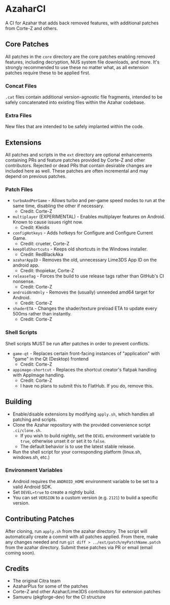 # AzaharCI
A CI for Azahar that adds back removed features, with additional patches from Corte-Z and others.

## Core Patches
All patches in the `core` directory are the core patches enabling removed features, including decryption, NUS system file downloads, and more. It's strongly recommended to use these no matter what, as all extension patches require these to be applied first.

### Concat Files
`.cat` files contain additional version-agnostic file fragments, intended to be safely concatenated into existing files within the Azahar codebase.

### Extra Files
New files that are intended to be safely implanted within the code.

## Extensions
All patches and scripts in the `ext` directory are optional enhancements containing PRs and feature patches provided by Corte-Z and other contributors. Rejected or dead PRs that contain desirable changes are included here as well. These patches are often incremental and may depend on previous patches.

### Patch Files
- `turboAndPerGame` - Allows turbo and per-game speed modes to run at the same time, disabling the other if necessary.
  * Credit: Corte-Z
- `multiplayer` (EXPERIMENTAL) - Enables multiplayer features on Android. Known to cause issues right now.
  * Credit: Kleidis
- `configHotkeys` - Adds hotkeys for Configure and Configure Current Game.
  * Credit: crueter, Corte-Z
- `keepOldShortcuts` - Keeps old shortcuts in the Windows installer.
  * Credit: RedBlackAka
- `azaharAppID` - Removes the old, unnecessary Lime3DS App ID on the android app.
  * Credit: thopiekar, Corte-Z
- `releaseTag` - Forces the build to use release tags rather than GitHub's CI nonsense.
  * Credit: Corte-Z
- `androidArmOnly` - Removes the (usually) unneeded amd64 target for Android.
  * Credit: Corte-Z
- `shaderETA` - Changes the shader/texture preload ETA to update every 500ms rather than instantly.
  * Credit: Corte-Z

### Shell Scripts
Shell scripts MUST be run after patches in order to prevent conflicts.

- `game-qt` - Replaces certain front-facing instances of "application" with "game" in the Qt (Desktop) frontend
  * Credit: Corte-Z
- `appimage-shortcut` - Replaces the shortcut creator's flatpak handling with AppImage handling.
  * Credit: Corte-Z
  * I have no plans to submit this to FlatHub. If you do, remove this.

## Building
- Enable/disable extensions by modifying `apply.sh`, which handles all patching and scripts.
- Clone the Azahar repository with the provided convenience script `.ci/clone.sh`.
  * If you wish to build nightly, set the `DEVEL` environment variable to `true`, otherwise unset it or set it to `false`.
  * The default behavior is to use the latest stable release.
- Run the shell script for your corresponding platform (linux.sh, windows.sh, etc.)

### Environment Variables
- Android requires the `ANDROID_HOME` environment variable to be set to a valid Android SDK.
- Set `DEVEL=true` to create a nightly build.
- You can set `VERSION` to a custom version (e.g. `2121`) to build a specific version.

## Contributing Patches
After cloning, run `apply.sh` from the azahar directory. The script will automatically create a commit with all patches applied. From there, make any changes needed and run `git diff > ../ext/patch/myPatchName.patch` from the azahar directory. Submit these patches via PR or email (email coming soon).

## Credits
- The original Citra team
- AzaharPlus for some of the patches
- Corte-Z and other Azahar/Lime3DS contributors for extension patches
- Samueru (pkgforge-dev) for the CI structure
